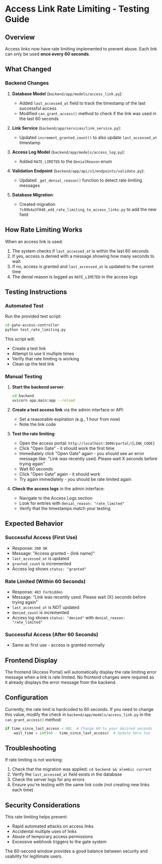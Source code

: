 # Access Link Rate Limiting - Testing Guide

## Overview
Access links now have rate limiting implemented to prevent abuse. Each link can only be used **once every 60 seconds**.

## What Changed

### Backend Changes
1. **Database Model** (`backend/app/models/access_link.py`):
   - Added `last_accessed_at` field to track the timestamp of the last successful access
   - Modified `can_grant_access()` method to check if the link was used in the last 60 seconds

2. **Link Service** (`backend/app/services/link_service.py`):
   - Updated `increment_granted_count()` to also update `last_accessed_at` timestamp

3. **Access Log Model** (`backend/app/models/access_log.py`):
   - Added `RATE_LIMITED` to the `DenialReason` enum

4. **Validation Endpoint** (`backend/app/api/v1/endpoints/validate.py`):
   - Updated `_get_denial_reason()` function to detect rate limiting messages

5. **Database Migration**:
   - Created migration `7c09b4a3f048_add_rate_limiting_to_access_links.py` to add the new field

## How Rate Limiting Works

When an access link is used:
1. The system checks if `last_accessed_at` is within the last 60 seconds
2. If yes, access is denied with a message showing how many seconds to wait
3. If no, access is granted and `last_accessed_at` is updated to the current time
4. The denial reason is logged as `RATE_LIMITED` in the access logs

## Testing Instructions

### Automated Test
Run the provided test script:
```bash
cd gate-access-controller
python test_rate_limiting.py
```

This script will:
- Create a test link
- Attempt to use it multiple times
- Verify that rate limiting is working
- Clean up the test link

### Manual Testing

1. **Start the backend server**:
   ```bash
   cd backend
   uvicorn app.main:app --reload
   ```

2. **Create a test access link** via the admin interface or API:
   - Set a reasonable expiration (e.g., 1 hour from now)
   - Note the link code

3. **Test the rate limiting**:
   - Open the access portal: `http://localhost:3000/portal/{LINK_CODE}`
   - Click "Open Gate" - it should work the first time
   - Immediately click "Open Gate" again - you should see an error message like:
     "Link was recently used. Please wait X seconds before trying again"
   - Wait 60 seconds
   - Click "Open Gate" again - it should work
   - Try again immediately - you should be rate limited again

4. **Check the access logs** in the admin interface:
   - Navigate to the Access Logs section
   - Look for entries with `denial_reason: "rate_limited"`
   - Verify that the timestamps match your testing

## Expected Behavior

### Successful Access (First Use)
- Response: `200 OK`
- Message: "Access granted - {link name}"
- `last_accessed_at` is updated
- `granted_count` is incremented
- Access log shows `status: "granted"`

### Rate Limited (Within 60 Seconds)
- Response: `403 Forbidden`
- Message: "Link was recently used. Please wait {X} seconds before trying again"
- `last_accessed_at` is NOT updated
- `denied_count` is incremented
- Access log shows `status: "denied"` with `denial_reason: "rate_limited"`

### Successful Access (After 60 Seconds)
- Same as first use - access is granted normally

## Frontend Display
The frontend (Access Portal) will automatically display the rate limiting error message when a link is rate limited. No frontend changes were required as it already displays the error message from the backend.

## Configuration
Currently, the rate limit is hardcoded to 60 seconds. If you need to change this value, modify the check in `backend/app/models/access_link.py` in the `can_grant_access()` method:

```python
if time_since_last_access < 60:  # Change 60 to your desired seconds
    wait_time = int(60 - time_since_last_access)  # Update here too
```

## Troubleshooting

If rate limiting is not working:
1. Check that the migration was applied: `cd backend && alembic current`
2. Verify the `last_accessed_at` field exists in the database
3. Check the server logs for any errors
4. Ensure you're testing with the same link code (not creating new links each time)

## Security Considerations
This rate limiting helps prevent:
- Rapid automated attacks on access links
- Accidental multiple uses of links
- Abuse of temporary access permissions
- Excessive webhook triggers to the gate system

The 60-second window provides a good balance between security and usability for legitimate users.